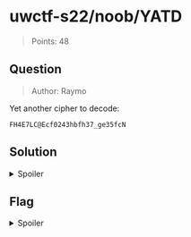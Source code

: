 # uwctf-s22/noob/YATD

> Points: 48

## Question

> Author: Raymo

Yet another cipher to decode:

```
FH4E7LC@Ecf0243hbfh37_ge35fcN
```

## Solution

<details>
  <summary>Spoiler</summary>

In line with the previous cipher challenge, we might think to try a ROT cipher. However, this ciphertext contains symbols, so that indicates the previous ROT13 will not work. Trying ROT47 (for printable ASCII characters) on the first five characters gives `uwctf`, providing an indication that this cipher will give the flag.

</details>

## Flag

<details>
  <summary>Spoiler</summary>

`uwctf{rot47_acb9379bf086bd74}`

</details>
